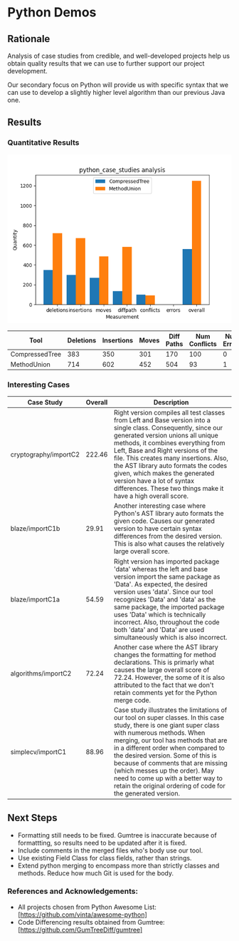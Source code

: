 # Python Demos

## Rationale

Analysis of case studies from credible, and well-developed projects help us obtain quality results that we can use to further support our project development.

Our secondary focus on Python will provide us with specific syntax that we can use to develop a slightly higher level algorithm than our previous Java one. 

## Results

### Quantitative Results

![CompressedTree vs MethodUnion](images/Comparison.png)

Tool | Deletions | Insertions | Moves | Diff Paths | Num Conflicts | Num Errors | Overall |
--- | --- | --- | --- |--- |--- |--- |--- |
CompressedTree | 383 | 350 | 301 | 170 | 100 | 0 | 631.42 |
MethodUnion | 714 | 602 | 452 | 504 | 93 | 1 | 1158.05 |

### Interesting Cases

Case Study | Overall | Description |
--- | --- | --- |
cryptography/importC2 | 222.46 | Right version compiles all test classes from Left and Base version into a single class. Consequently, since our generated version unions all unique methods, it combines everything from Left, Base and Right versions of the file. This creates many insertions. Also, the AST library auto formats the codes given, which makes the generated version have a lot of syntax differences. These two things make it have a high overall score. |
blaze/importC1b | 29.91 | Another interesting case where Python's AST library auto formats the given code. Causes our generated version to have certain syntax differences from the desired version. This is also what causes the relatively large overall score.  |
blaze/importC1a | 54.59 | Right version has imported package 'data' whereas the left and base version import the same package as 'Data'. As expected, the desired version uses 'data'. Since our tool recognizes 'Data' and 'data' as the same package, the imported package uses 'Data' which is technically incorrect. Also, throughout the code both 'data' and 'Data' are used simultaneously which is also incorrect. |
algorithms/importC2 | 72.24 | Another case where the AST library changes the formatting for method declarations. This is primarly what causes the large overall score of 72.24. However, the some of it is also attributed to the fact that we don't retain comments yet for the Python merge code. |
simplecv/importC1 | 88.96 | Case study illustrates the limitations of our tool on super classes. In this case study, there is one giant super class with numerous methods. When merging, our tool has methods that are in a different order when compared to the desired version. Some of this is because of comments that are missing (which messes up the order). May need to come up with a better way to retain the original ordering of code for the generated version. |

## Next Steps

* Formatting still needs to be fixed. Gumtree is inaccurate because of formattting, so results need to be updated after it is fixed. 
* Include comments in the merged files who's body use our tool.
* Use existing Field Class for class fields, rather than strings.
* Extend python merging to encompass more than strictly classes and methods. Reduce how much Git is used for the body.

### References and Acknowledgements:

* All projects chosen from Python Awesome List: [https://github.com/vinta/awesome-python]
* Code Differencing results obtained from Gumtree: [https://github.com/GumTreeDiff/gumtree]

